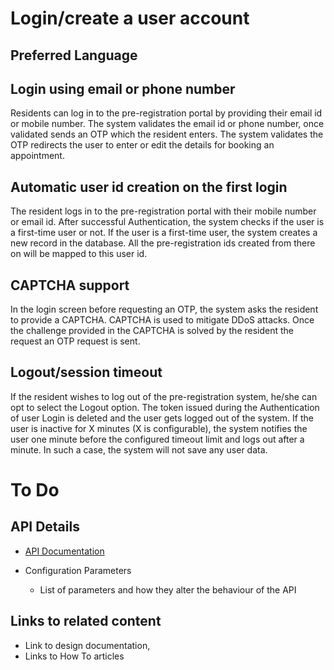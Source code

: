 #  Login/create a user account

##  Preferred Language

##  Login using email or phone number
Residents can log in to the pre-registration portal by providing their email id or mobile number. The system validates the email id or phone number, once validated sends an OTP which the resident enters. The system validates the OTP redirects the user to enter or edit the details for booking an appointment.

## Automatic user id creation on the first login 
The resident logs in to the pre-registration portal with their mobile number or email id. After successful Authentication, the system checks if the user is a first-time user or not. If the user is a first-time user, the system creates a new record in the database. All the pre-registration ids created from there on will be mapped to this user id.

## CAPTCHA support
In the login screen before requesting an OTP, the system asks the resident to provide a CAPTCHA. CAPTCHA is used to mitigate DDoS attacks. Once the challenge provided in the CAPTCHA is solved by the resident the request an OTP request is sent.

## Logout/session timeout 
If the resident wishes to log out of the pre-registration system, he/she can opt to select the Logout option. The token issued during the Authentication of user Login is deleted and the user gets logged out of the system.  If the user is inactive for X minutes (X is configurable), the system notifies the user one minute before the configured timeout limit and logs out after a minute. In such a case, the system will not save any user data.

# To Do

## API Details
 * [API Documentation](https://nayakrounak.gitbook.io/mosip-docs/v/1.2.0/modules/registration/pre-registration/Pre-Reg-API-Documentation.md)

* Configuration Parameters
    * List of parameters and how they alter the behaviour of the API

## Links to related content
* Link to design documentation,
* Links to How To articles

